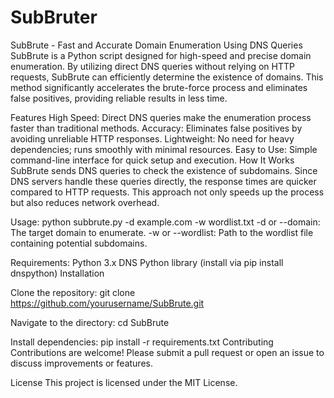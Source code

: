 # SubBruter
SubBrute - Fast and Accurate Domain Enumeration Using DNS Queries
SubBrute is a Python script designed for high-speed and precise domain enumeration. By utilizing direct DNS queries without relying on HTTP requests, SubBrute can efficiently determine the existence of domains. This method significantly accelerates the brute-force process and eliminates false positives, providing reliable results in less time.

Features
High Speed: Direct DNS queries make the enumeration process faster than traditional methods.
Accuracy: Eliminates false positives by avoiding unreliable HTTP responses.
Lightweight: No need for heavy dependencies; runs smoothly with minimal resources.
Easy to Use: Simple command-line interface for quick setup and execution.
How It Works
SubBrute sends DNS queries to check the existence of subdomains. Since DNS servers handle these queries directly, the response times are quicker compared to HTTP requests. This approach not only speeds up the process but also reduces network overhead.

Usage:
python subbrute.py -d example.com -w wordlist.txt
-d or --domain: The target domain to enumerate.
-w or --wordlist: Path to the wordlist file containing potential subdomains.

Requirements:
Python 3.x
DNS Python library (install via pip install dnspython)
Installation

Clone the repository:
git clone https://github.com/yourusername/SubBrute.git

Navigate to the directory:
cd SubBrute

Install dependencies:
pip install -r requirements.txt
Contributing
Contributions are welcome! Please submit a pull request or open an issue to discuss improvements or features.

License
This project is licensed under the MIT License.

